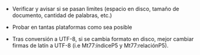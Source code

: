 
* Verificar y avisar si se pasan limites (espacio en disco, tamaño de documento, cantidad de palabras, etc.)

* Probar en tantas plataformas como sea posible
* Tras conversión a UTF-8, si se cambia formato en disco, mejor cambiar 
  firmas de latín a UTF-8 (i.e Mt77:índiceP5 y Mt77:relaciónP5). 
